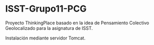 # ISST-Grupo11-PCG
Proyecto ThinkingPlace basado en la idea de Pensamiento Colectivo Geolocalizado para la asignatura de ISST.

Instalación mediante servidor Tomcat.
